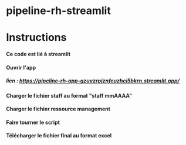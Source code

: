 # pipeline-rh-streamlit
# Instructions 
#### Ce code est lié à streamlit
#### Ouvrir l'app
##### lien : https://pipeline-rh-app-gzuvzrpjznfeuzhci5bkrn.streamlit.app/
#### Charger le fichier staff au format "staff mmAAAA"
#### Charger le fichier ressource management
#### Faire tourner le script 
#### Télécharger le fichier final au format excel


